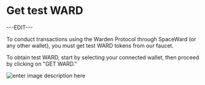 ﻿---
sidebar_position: 4
---

# Get test WARD

---EDIT---

To conduct transactions using the Warden Protocol through SpaceWard (or any other wallet), you must get test WARD tokens from our faucet. 

To obtain test WARD, start by selecting your connected wallet, then proceed by clicking on "GET WARD."

![enter image description here](https://i.ibb.co/xhfWRwN/Screenshot-2024-02-15-at-15-26-04.png)
